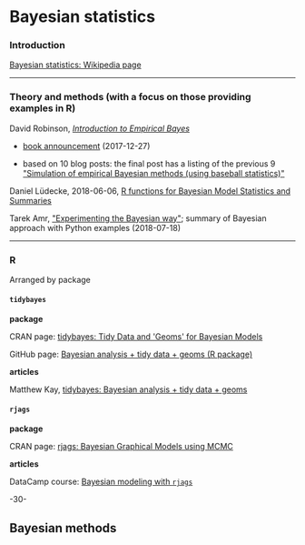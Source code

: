 # Bayesian statistics

### Introduction

[Bayesian statistics: Wikipedia page](https://en.wikipedia.org/wiki/Bayesian_statistics)

---
### Theory and methods (with a focus on those providing examples in R)

David Robinson, [_Introduction to Empirical Bayes_](https://gumroad.com/l/empirical-bayes)

* [book announcement](http://varianceexplained.org/r/empirical-bayes-book/) (2017-12-27)

* based on 10 blog posts: the final post has a listing of the previous 9 
["Simulation of empirical Bayesian methods (using baseball statistics)"](http://varianceexplained.org/r/simulation-bayes-baseball/)

Daniel Lüdecke, 2018-06-06, [R functions for Bayesian Model Statistics and Summaries](https://strengejacke.wordpress.com/2018/06/06/r-functions-for-bayesian-model-statistics-and-summaries-rstats-stan-brms/)

Tarek Amr, ["Experimenting the Bayesian way"](https://www.datascience.com/blog/experimenting-the-bayesian-way); summary of Bayesian approach with Python examples (2018-07-18)

---
### R

Arranged by package

#### `tidybayes`

**package**

CRAN page: [tidybayes: Tidy Data and 'Geoms' for Bayesian Models](https://cran.r-project.org/web/packages/tidybayes/index.html)

GitHub page: [Bayesian analysis + tidy data + geoms (R package)](https://github.com/mjskay/tidybayes)

**articles**

Matthew Kay, [tidybayes: Bayesian analysis + tidy data + geoms](http://mjskay.github.io/tidybayes/)


#### `rjags`

**package**

CRAN page: [rjags: Bayesian Graphical Models using MCMC](https://cran.r-project.org/web/packages/rjags/index.html)

**articles**

DataCamp course: [Bayesian modeling with `rjags`](https://www.datacamp.com/courses/bayesian-modeling-with-rjags)



-30-

## Bayesian methods

